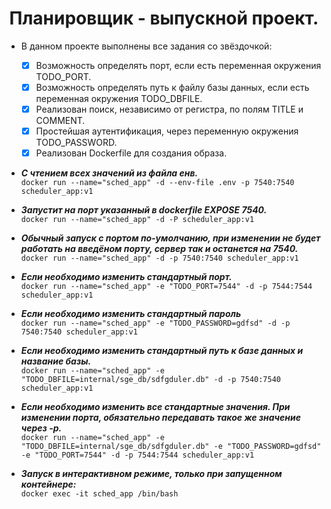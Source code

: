 <div align="center"> <h1 align="center"> Планировщик - выпускной проект. </h1> </div>

 
- В данном проекте выполнены все задания со звёздочкой:
    - [x] Возможность определять порт, если есть переменная окружения TODO_PORT.
    - [x] Возможность определять путь к файлу базы данных, если есть переменная окружения TODO_DBFILE.
    - [x] Реализован поиск, независимо от регистра, по полям TITLE и COMMENT.
    - [x] Простейшая аутентификация, через переменную окружения TODO_PASSWORD.
    - [x] Реализован Dockerfile для создания образа.

- ___С чтением всех значений из файла енв.___\
```docker run --name="sched_app" -d --env-file .env -p 7540:7540 scheduler_app:v1```

- ___Запустит на порт указанный в dockerfile EXPOSE 7540.___\
```docker run --name="sched_app" -d -P scheduler_app:v1```

- ___Обычный запуск с портом по-умолчанию, при изменении не будет работать на введёном порту, сервер так и останется на 7540.___\
```docker run --name="sched_app" -d -p 7540:7540 scheduler_app:v1```

- ___Если необходимо изменить стандартный порт.___\
```docker run --name="sched_app" -e "TODO_PORT=7544" -d -p 7544:7544 scheduler_app:v1```

- ___Если необходимо изменить стандартный пароль___\
```docker run --name="sched_app" -e "TODO_PASSWORD=gdfsd" -d -p 7540:7540 scheduler_app:v1```

- ___Если необходимо изменить стандартный путь к базе данных и название базы.___\
```docker run --name="sched_app" -e "TODO_DBFILE=internal/sge_db/sdfgduler.db" -d -p 7540:7540 scheduler_app:v1```

- ___Если необходимо изменить все стандартные значения. При изменении порта, обязательно передавать такое же значение через -p.___\
```docker run --name="sched_app" -e "TODO_DBFILE=internal/sge_db/sdfgduler.db" -e "TODO_PASSWORD=gdfsd" -e "TODO_PORT=7544" -d -p 7544:7544 scheduler_app:v1```

- ___Запуск в интерактивном режиме, только при запущенном контейнере:___\
```docker exec -it sched_app /bin/bash```
